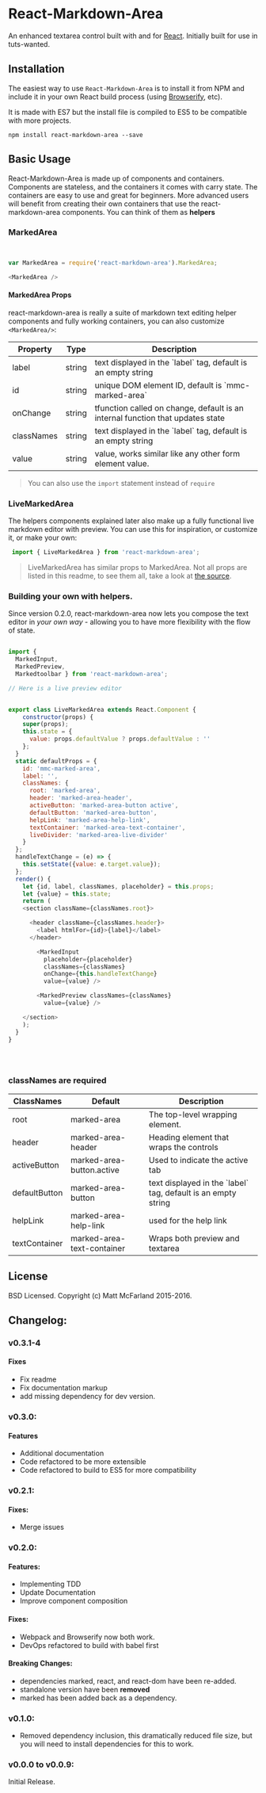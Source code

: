 # React-Markdown-Area

An enhanced textarea control built with and
for [React](http://facebook.github.io/react/index.html).
Initially built for use in tuts-wanted.

## Installation

The easiest way to use `React-Markdown-Area` is to install it from NPM and
include it in your own React build process
(using [Browserify](http://browserify.org), etc).

It is made with ES7 but the install file is compiled to ES5 to be compatible
with more projects.

```
npm install react-markdown-area --save
```

## Basic Usage

React-Markdown-Area is made up of components and containers.   Components
are stateless, and the containers it comes with carry state.  The containers
are easy to use and great for beginners.  More advanced users will benefit
from creating their own containers that use the react-markdown-area components.
You can think of them as **helpers**


### MarkedArea
```javascript


var MarkedArea = require('react-markdown-area').MarkedArea;

<MarkedArea />

```

#### MarkedArea Props

react-markdown-area is really a suite of markdown text editing helper
components and fully working containers, you can also customize `<MarkedArea/>`:

<table>
<thead><tr><th>Property</th><th>Type</th><th>Description</th></tr></thead>
<tbody>
  <tr><td>  label </td><td>string</td> <td>text displayed in the `label` tag,
  default is an empty string</td></tr>

  <tr><td>  id  </td><td>string</td> <td>unique DOM element ID, default is
  `mmc-marked-area`</td></tr>

  <tr><td>  onChange  </td> <td>string</td> <td>tfunction called on change,
  default is an internal function that updates state</td></tr>

  <tr><td>  classNames  </td> <td>string</td> <td>text displayed in the
   `label` tag, default is an empty string</td></tr>

  <tr><td> value </td> <td>string</td> <td>value, works similar like any other
  form element value.</td></tr>

</tbody>
</table>

> You can also use the `import` statement instead of `require`

### LiveMarkedArea

The helpers components explained later also make up a fully functional
live markdown editor with preview.  You can use this for inspiration, or
customize it, or make your own:

```javascript
 import { LiveMarkedArea } from 'react-markdown-area';
```

> LiveMarkedArea has similar props to MarkedArea. Not all props are listed
in this readme, to see them all, take a look at [the source](src/containers).


### Building your own with helpers.

Since version 0.2.0, react-markdown-area now lets you compose the
 text editor in *your own way* - allowing you to have more
 flexibility with the flow of state.


```javascript

import {
  MarkedInput,
  MarkedPreview,
  Markedtoolbar } from 'react-markdown-area';

// Here is a live preview editor


export class LiveMarkedArea extends React.Component {
    constructor(props) {
    super(props);
    this.state = {
      value: props.defaultValue ? props.defaultValue : ''
    };
  }
  static defaultProps = {
    id: 'mmc-marked-area',
    label: '',
    classNames: {
      root: 'marked-area',
      header: 'marked-area-header',
      activeButton: 'marked-area-button active',
      defaultButton: 'marked-area-button',
      helpLink: 'marked-area-help-link',
      textContainer: 'marked-area-text-container',
      liveDivider: 'marked-area-live-divider'
    }
  };
  handleTextChange = (e) => {
    this.setState({value: e.target.value});
  };
  render() {
    let {id, label, classNames, placeholder} = this.props;
    let {value} = this.state;
    return (
    <section className={classNames.root}>

      <header className={classNames.header}>
        <label htmlFor={id}>{label}</label>
      </header>

        <MarkedInput
          placeholder={placeholder}
          classNames={classNames}
          onChange={this.handleTextChange}
          value={value} />

        <MarkedPreview classNames={classNames}
          value={value} />

    </section>
    );
  }
}





```

### classNames are required

<table>
<thead><tr><th>ClassNames</th><th>Default</th><th>Description</th></tr></thead>
<tbody>

  <tr> <td> root </td>
       <td> marked-area </td>
       <td> The top-level wrapping element. </td>
  </tr>

  <tr> <td> header </td>
       <td> marked-area-header  </td>
       <td> Heading element that wraps the controls </td>
  </tr>

  <tr> <td> activeButton </td>
       <td> marked-area-button.active </td>
       <td> Used to indicate the active tab </td>
  </tr>

  <tr> <td> defaultButton </td>
       <td> marked-area-button </td>
       <td> text displayed in the `label` tag, default is an empty string </td>
  </tr>

  <tr> <td> helpLink </td>
       <td> marked-area-help-link </td>
       <td> used for the help link </td>
  </tr>

  <tr> <td> textContainer </td>
       <td> marked-area-text-container </td>
       <td> Wraps both preview and textarea </td>
  </tr>

</tbody>
</table>




## License

BSD Licensed. Copyright (c) Matt McFarland 2015-2016.

## Changelog:

### v0.3.1-4

#### Fixes
 - Fix readme
 - Fix documentation markup
 - add missing dependency for dev version.

### v0.3.0:

#### Features
 - Additional documentation
 - Code refactored to be more extensible
 - Code refactored to build to ES5 for more compatibility

### v0.2.1:

#### Fixes:
 - Merge issues

### v0.2.0:

#### Features:
 - Implementing TDD
 - Update Documentation
 - Improve component composition

#### Fixes:
 - Webpack and Browserify now both work.
 - DevOps refactored to build with babel first

#### Breaking Changes:

 - dependencies marked, react, and react-dom have been re-added.
 - standalone version have been **removed**
 - marked has been added back as a dependency.


### v0.1.0:
 - Removed dependency inclusion, this dramatically reduced file size, but you will need to install dependencies for this to work.

### v0.0.0 to v0.0.9:

Initial Release.
